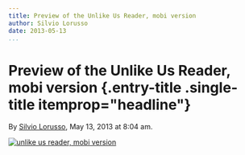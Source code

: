 ```yaml
---
title: Preview of the Unlike Us Reader, mobi version
author: Silvio Lorusso
date: 2013-05-13
...
```


# Preview of the Unlike Us Reader, mobi version {.entry-title .single-title itemprop="headline"}

By [Silvio
Lorusso](http://networkcultures.org/digitalpublishing/author/silviolorusso/ "Posts by Silvio Lorusso"),
May 13, 2013 at 8:04 am.

[![unlike us reader, mobi version](imgs/2013-05-12-17.35.38.jpg)]()
